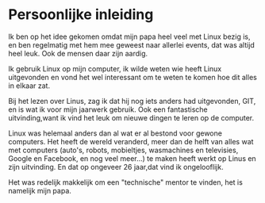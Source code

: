 # Persoonlijke inleiding


Ik ben op het idee gekomen omdat mijn papa heel veel met Linux bezig is, en ben regelmatig met hem mee geweest naar allerlei events, dat was altijd heel leuk. Ook de mensen daar zijn aardig.

Ik gebruik Linux op mijn computer, ik wilde weten wie heeft Linux uitgevonden en vond het wel interessant om te weten te komen hoe dit alles in elkaar zat.

Bij het lezen over Linus, zag ik dat hij nog iets anders had uitgevonden, GIT, en is wat ik voor mijn jaarwerk gebruik. Ook een fantastische uitvinding,want ik vind het leuk om nieuwe dingen te leren op de computer.

Linux was helemaal anders dan al wat er al bestond voor gewone computers. Het heeft de wereld veranderd, meer dan de helft van alles wat met computers  (auto's, robots, mobieltjes, wasmachines en televisies, Google en Facebook, en nog veel meer...) te maken heeft werkt op Linus en zijn uitvinding. En dat op ongeveer 26 jaar,dat vind ik ongelooflijk.

Het was redelijk makkelijk om een "technische" mentor te vinden, het is namelijk mijn papa.

